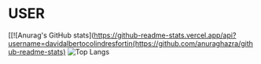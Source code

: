 # USER
[[![Anurag's GitHub stats](https://github-readme-stats.vercel.app/api?username=davidalbertocolindresfortin(https://github.com/anuraghazra/github-readme-stats)
![Top Langs](https://github-readme-stats.vercel.app/api/top-langs/?username=davidalbertocolindresfortin-virtual&amp;layout=compact&amp;theme=dracula&amp;hide_border=true)
